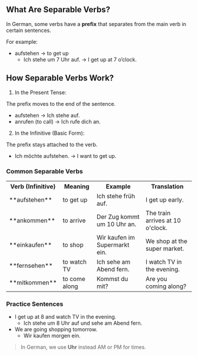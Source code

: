 ## What Are Separable Verbs?
In German, some verbs have a **prefix** that separates from the main verb in certain sentences.

For example:

* aufstehen → to get up
  * Ich stehe um 7 Uhr auf. → I get up at 7 o’clock.

## How Separable Verbs Work?
1. In the Present Tense:

The prefix moves to the end of the sentence.

* aufstehen → Ich stehe auf.
* anrufen (to call) → Ich rufe dich an.

2. In the Infinitive (Basic Form):

The prefix stays attached to the verb.

* Ich möchte aufstehen. → I want to get up.

### Common Separable Verbs
<table>
  <tr>
    <th>Verb (Infinitive)</th>
    <th>Meaning</th>
    <th>Example</th>
    <th>Translation</th>
  </tr>
  <tr>
    <td>**aufstehen**</td>
    <td>to get up</td>
    <td>Ich stehe früh auf.</td>
    <td>I get up early.</td>
  </tr>
  <tr>
    <td>**ankommen**</td>
    <td>to arrive</td>
    <td>Der Zug kommt um 10 Uhr an.</td>
    <td>The train arrives at 10 o'clock.</td>
  </tr>
  <tr>
    <td>**einkaufen**</td>
    <td>to shop</td>
    <td>Wir kaufen im Supermarkt ein.</td>
    <td>We shop at the super market.</td>
  </tr>
  <tr>
    <td>**fernsehen**</td>
    <td>to watch TV</td>
    <td>Ich sehe am Abend fern.</td>
    <td>I watch TV in the evening.</td>
  </tr>
  <tr>
    <td>**mitkommen**</td>
    <td>to come along</td>
    <td>Kommst du mit?</td>
    <td>Are you coming along?</td>
  </tr>
</table>

### Practice Sentences
* I get up at 8 and watch TV in the evening.
  * Ich stehe um 8 Uhr auf und sehe am Abend fern.
* We are going shopping tomorrow.
  * Wir kaufen morgen ein.

> In German, we use **Uhr** instead AM or PM for times.
